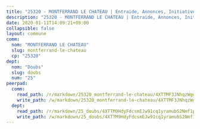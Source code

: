 ```yaml
---
title: "25320 - MONTFERRAND LE CHATEAU | Entraide, Annonces, Initiatives"
description: "25320 - MONTFERRAND LE CHATEAU | Entraide, Annonces, Initiatives"
date: 2020-01-11T14:09:21+09:00
collapsible: false
layout: commune
comm:
  nom: "MONTFERRAND LE CHATEAU"
  slug: montferrand-le-chateau
  cp: "25320"
dept:
  nom: "Doubs"
  slug: doubs
  num: "25"
peerpad:
  comm:
    read_path: /r/markdown/25320_montferrand-le-chateau/4XTTMF3JNhqzWgg6ShCLdrt1x4LgCAGRKALiLkUUCyjA7foVF
    write_path: /w/markdown/25320_montferrand-le-chateau/4XTTMF3JNhqzWgg6ShCLdrt1x4LgCAGRKALiLkUUCyjA7foVF-K3TgUNw8zxooMMmkCjAoCp8M1e3dEMb5H86DKiAhFfTde5xUESWWzsuwRaNxjU6Mbig3PMkHdvL5Q5EG2ujC1LeTXTr2P6ZofHXSY8eCoPb4tNvZA4qmmMxrum9jCZEWwhtoJS2h
  dept:
    read_path: /r/markdown/25_doubs/4XTTM9HdyFdcsmEJw91cq1yramubS2Nmf1ps2s84xcMxY74Zv
    write_path: /w/markdown/25_doubs/4XTTM9HdyFdcsmEJw91cq1yramubS2Nmf1ps2s84xcMxY74Zv-K3TgURza6A4QY75MscA2g52nUX9tjMQaHW9mgBSgyRKNNp3M6gkaXA9iDDtpbSx22mTSZbQLYS1izbwsznz8e9u5BERCmGKxZ379xV2nAaDe1bGyxrjytc7G1EcbGtknRFYQ1Lxp
---
```


